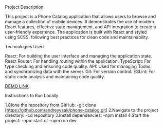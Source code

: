 Project Description

This project is a Phone Catalog application that allows users to browse and manage a collection of mobile devices. It demonstrates the use of modern React features, effective state management, and API integration to create a user-friendly experience. The application is built with React and styled using SCSS, following best practices for clean code and maintainability.

Technologies Used

React: For building the user interface and managing the application state.
React Router: For handling routing within the application.
TypeScript: For type checking and ensuring code quality.
API: Used for managing Todos and synchronizing data with the server.
Git: For version control.
ESLint: For static code analysis and maintaining code quality.

[DEMO LINK](https://andreyysak.github.io/phone-catalog/)

Instructions to Run Locally

1.Clone the repository from GitHub: -git clone [https://github.com/andreyysak/phone-catalog.git]
2.Navigate to the project directory: -cd repository
3.Install dependencies: -npm install
4.Start the project:
-npm start or -npm run dev
